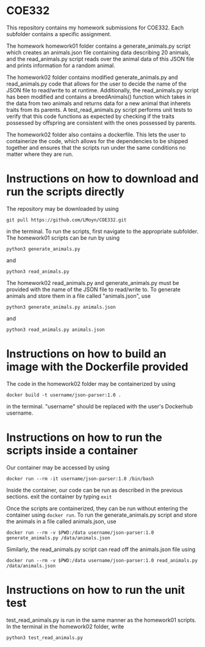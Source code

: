 # COE332

This repository contains my homework submissions for COE332. Each subfolder contains a specific assignment.

The homework homework01 folder contains a generate_animals.py script which creates an animals.json file containing data describing 20 animals, and the read_animals.py script reads over the animal data of this JSON file and prints information for a random animal.

The homework02 folder contains modified generate_animals.py and read_animals.py code that allows for the user to decide the name of the JSON file to read/write to at runtime. Additionally, the read_animals.py script has been modified and contains a breedAnimals() function which takes in the data from two animals and returns data for a new animal that inherets traits from its parents. A test_read_animals.py script performs unit tests to verify that this code functions as expected by checking if the traits possessed by offspring are consistent with the ones possessed by parents.

The homework02 folder also contains a dockerfile. This lets the user to containerize the code, which allows for the dependencies to be shipped together and ensures that the scripts run under the same conditions no matter where they are run.

# Instructions on how to download and run the scripts directly

The repository may be downloaded by using

`git pull https://github.com/LMoyn/COE332.git`

in the terminal. To run the scripts, first navigate to the appropriate subfolder. The homework01 scripts can be run by using 

`python3 generate_animals.py`

and

`python3 read_animals.py`

The homework02 read_animals.py and generate_animals.py must be provided with the name of the JSON file to read/write to. To generate animals and store them in a file called "animals.json", use

`python3 generate_animals.py animals.json`

and

`python3 read_animals.py animals.json`

# Instructions on how to build an image with the Dockerfile provided

The code in the homework02 folder may be containerized by using

`docker build -t username/json-parser:1.0 .`

in the terminal. "username" should be replaced with the user's Dockerhub username. 

# Instructions on how to run the scripts inside a container

Our container may be accessed by using

`docker run --rm -it username/json-parser:1.0 /bin/bash`

Inside the container, our code can be run as described in the previous sections. exit the container by typing `exit`

Once the scripts are containerized, they can be run without entering the container using `docker run`. To run the generate_animals.py script and store the animals in a file called animals.json, use

`docker run --rm -v $PWD:/data username/json-parser:1.0 generate_animals.py /data/animals.json`

Similarly, the read_animals.py script can read off the animals.json file using

`docker run --rm -v $PWD:/data username/json-parser:1.0 read_animals.py /data/animals.json`

# Instructions on how to run the unit test

test_read_animals.py is run in the same manner as the homework01 scripts. In the terminal in the homework02 folder, write

`python3 test_read_animals.py`

